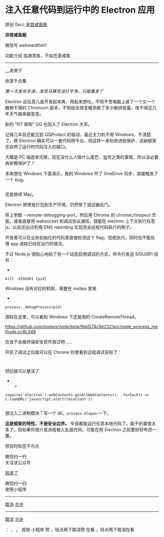 #  注入任意代码到运行中的 Electron 应用

原创 0xcc [ 非尝咸鱼贩 ](javascript:void\(0\);)

**非尝咸鱼贩** ![]()

微信号 awkwardfish1

功能介绍 临渊羡鱼，不如在家咸鱼

____

___发表于_

收录于合集

_第一次发布手滑，发现马赛克没打干净，只能重发了_

Electron 这玩意儿是开发起来爽，用起来想吐。不知不觉电脑上装了一个又一个臃肿不堪的 Chromium
副本，不知给全球变暖贡献了多少碳排放量。怪不得这几年天气越来越变态。  

新的 “NT 架构” QQ 也加入了 Electron 大军。

记得几年前还能见到 QQProtect 的驱动。最近主力机不用 Windows，不清楚了。换 Electron
确实可以一套代码跨平台，但这样一来别说进程保护，这破框架还自带了运行时代码注入的接口。

大概是 PC 端逐渐式微，现在没什么人做什么尾巴、盗号之类的事情，所以没必要再折腾保护了？

本来想在 Windows 下面演示。我的 Windows 开了 OneDrive 同步，直接触发了一个 bug。

![]()

还是继续 Mac。

Electron 即使是打包到生产环境，仍然带了调试器后门。

带上参数 \--remote-debugging-port，然后用 Chrome 的 chrome://inspect 页面，或者直接用 websocket
和调试协议通信，就能在 electron 上下文执行任意 js。以前还出过利用 DNS rebinding 实现完全远程代码执行的例子。

开发者可以在业务初始化的代码里直接检测这个 flag，拒绝执行。同时也不能处理 app 进程已经在运行的情况。  

不过 Node.js 很贴心地给了另一个动态启用调试的方式，命令行发送 SIGUSR1 信号：

  * 

    
    
    kill -SIGUSR1 [pid]

  

Windows 没有对应的机制，需要在 nodejs 里用

  * 

    
    
    process._debugProcess(pid)

  

源码在这里，可以看到 Windows 下还是用的 CreateRemoteThread。

https://github.com/nodejs/node/blob/9dd574c9e232/src/node_process_methods.cc#L348

应该不会被终端安全软件放过吧……  

开启了调试之后就可以在 Chrome 的里看到远程调试目标了：

![]()

![]()

然后就可以整活了  

  *   * 

    
    
    require('electron').webContents.getAllWebContents()  .forEach(c => c.loadURL('javascript:alert(location)'))

![]()

想注入二进制模块？写一个 dll，`process.dlopen` 一下。

 **这是框架的特性，不是安全边界。** 毕竟都能运行任意本地代码了，能干的事情太多了。但如果你很介意进程被人乱插代码，可能在用 Electron
之前要好好考虑一番。

预览时标签不可点

微信扫一扫  
关注该公众号

[知道了](javascript:;)

微信扫一扫  
使用小程序

****

[取消](javascript:void\(0\);) [允许](javascript:void\(0\);)

****

[取消](javascript:void\(0\);) [允许](javascript:void\(0\);)

： ， 。   视频 小程序 赞 ，轻点两下取消赞 在看 ，轻点两下取消在看

